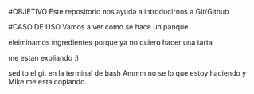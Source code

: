 
#OBJETIVO
Este repositorio nos ayuda a introducirnos a Git/Github

#CASO DE USO
Vamos a ver como se hace un panque 

eleiminamos ingredientes porque ya no quiero hacer una tarta

me estan expliando :)

sedito el git en la terminal de bash 
Ammm no se lo que estoy haciendo y 
Mike me esta copiando.

